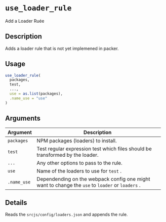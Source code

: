# `use_loader_rule`

Add a Loader Ruée


## Description

Adds a loader rule that is not yet implemened in packer.


## Usage

```r
use_loader_rule(
  packages,
  test,
  ...,
  use = as.list(packages),
  .name_use = "use"
)
```


## Arguments

Argument      |Description
------------- |----------------
`packages`     |     NPM packages (loaders) to install.
`test`     |     Test regular expression test which files should be transformed by the loader.
`...`     |     Any other options to pass to the rule.
`use`     |     Name of the loaders to use for `test` .
`.name_use`     |     Dependending on the webpack config one might want to change the `use` to `loader` or `loaders` .


## Details

Reads the `srcjs/config/loaders.json` and appends the rule.


